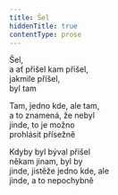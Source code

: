 ```yaml
---
title: Šel
hiddenTitle: true
contentType: prose
---
```


Šel,  
a ať přišel kam přišel,  
jakmile přišel,  
byl tam

Tam, jedno kde, ale tam,  
a to znamená, že nebyl  
jinde, to je možno  
prohlásit přísežně

Kdyby byl býval přišel  
někam jinam, byl by  
jinde, jistěže jedno kde, ale  
jinde, a to nepochybně

